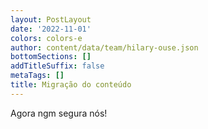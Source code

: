 ```yaml
---
layout: PostLayout
date: '2022-11-01'
colors: colors-e
author: content/data/team/hilary-ouse.json
bottomSections: []
addTitleSuffix: false
metaTags: []
title: Migração do conteúdo
---
```

Agora ngm segura nós!
